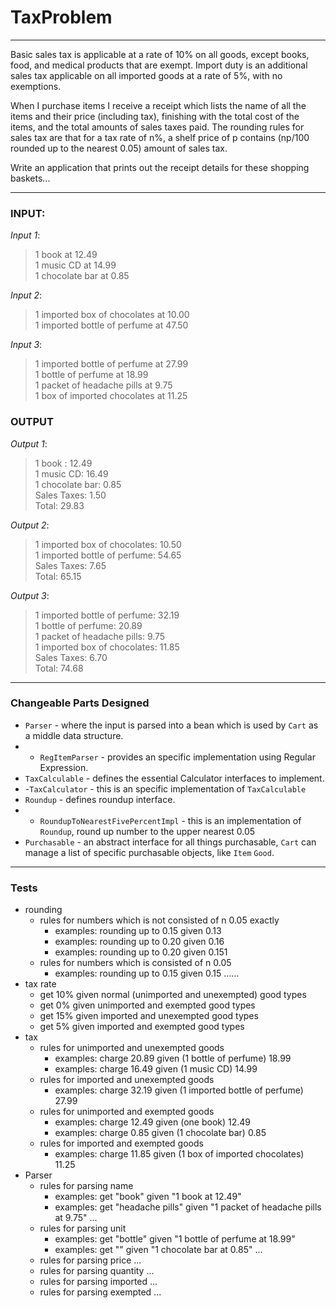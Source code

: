 TaxProblem
==========
***
 Basic sales tax is applicable at a rate of 10% on all goods, except books, food, and medical products that are exempt. Import duty is an additional sales tax applicable on all imported goods at a rate of 5%, with no exemptions.

When I purchase items I receive a receipt which lists the name of all the items and their price (including tax), finishing with the total cost of the items, and the total amounts of sales taxes paid.  The rounding rules for sales tax are that for a tax rate of n%, a shelf price of p contains (np/100 rounded up to the nearest 0.05) amount of sales tax.

Write an application that prints out the receipt details for these shopping baskets...
***
### INPUT:

*Input 1*:
>1 book at 12.49  
>1 music CD at 14.99  
>1 chocolate bar at 0.85  

*Input 2*:
>1 imported box of chocolates at 10.00  
>1 imported bottle of perfume at 47.50  

*Input 3*:
>1 imported bottle of perfume at 27.99  
>1 bottle of perfume at 18.99  
>1 packet of headache pills at 9.75  
>1 box of imported chocolates at 11.25  

### OUTPUT

*Output 1*:
>1 book : 12.49  
>1 music CD: 16.49  
>1 chocolate bar: 0.85  
>Sales Taxes: 1.50  
>Total: 29.83  

*Output 2*:
>1 imported box of chocolates: 10.50  
>1 imported bottle of perfume: 54.65  
>Sales Taxes: 7.65  
>Total: 65.15  

*Output 3*:
>1 imported bottle of perfume: 32.19  
>1 bottle of perfume: 20.89  
>1 packet of headache pills: 9.75  
>1 imported box of chocolates: 11.85  
>Sales Taxes: 6.70  
>Total: 74.68  
  
***
### Changeable Parts Designed
- `Parser` - where the input is parsed into a bean which is used by `Cart` as a middle data structure.
- - `RegItemParser` - provides an specific implementation using Regular Expression.
- `TaxCalculable` - defines the essential Calculator interfaces to implement.
- -`TaxCalculator` - this is an specific implementation of `TaxCalculable`
- `Roundup` - defines roundup interface.
- - `RoundupToNearestFivePercentImpl` - this is an implementation of `Roundup`, round up number to the upper nearest 0.05
- `Purchasable` - an abstract interface for all things purchasable, `Cart` can manage a list of specific purchasable objects, like `Item` `Good`.

***
### Tests
- rounding
	- rules for numbers which is not consisted of n 0.05 exactly
		- examples: rounding up to 0.15 given 0.13
		- examples: rounding up to 0.20 given 0.16
		- examples: rounding up to 0.20 given 0.151
	- rules for numbers which is consisted of n 0.05
		- examples: rounding up to 0.15 given 0.15
		……
- tax rate
	- get 10% given normal (unimported and unexempted) good types
	- get 0% given unimported and exempted good types
	- get 15% given imported and unexempted good types
	- get 5% given imported and exempted good types
- tax
	- rules for unimported and unexempted goods
		- examples: charge 20.89 given (1 bottle of perfume) 18.99
		- examples: charge 16.49 given (1 music CD) 14.99
	- rules for imported and unexempted goods
		- examples: charge 32.19 given (1 imported bottle of perfume) 27.99 
	- rules for unimported and exempted goods
		- examples: charge 12.49 given (one book) 12.49
		- examples: charge 0.85 given (1 chocolate bar) 0.85
	- rules for imported and exempted goods
		- examples: charge 11.85 given (1 box of imported chocolates) 11.25 
- Parser
	- rules for parsing name
		- examples: get "book" given "1 book at 12.49"
		- examples: get "headache pills" given "1 packet of headache pills at 9.75"
		...
	- rules for parsing unit
		- examples: get "bottle" given "1 bottle of perfume at 18.99"
		- examples: get "" given "1 chocolate bar at 0.85"
		...
	- rules for parsing price
		...
	- rules for parsing quantity
		...
	- rules for parsing imported
		...
	- rules for parsing exempted
		...
